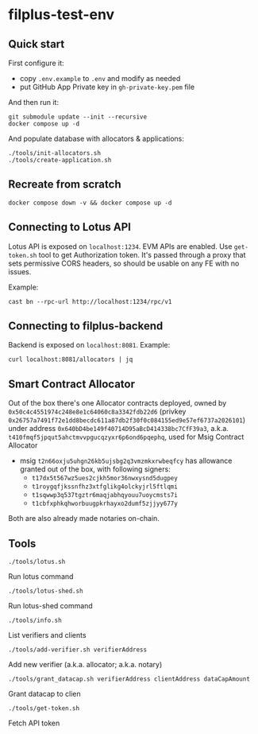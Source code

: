 # filplus-test-env

## Quick start

First configure it:
* copy `.env.example` to `.env` and modify as needed
* put GitHub App Private key in `gh-private-key.pem` file

And then run it:

```
git submodule update --init --recursive
docker compose up -d
```

And populate database with allocators & applications:

```
./tools/init-allocators.sh
./tools/create-application.sh
```

## Recreate from scratch

```
docker compose down -v && docker compose up -d
```

## Connecting to Lotus API

Lotus API is exposed on `localhost:1234`. EVM APIs are enabled. Use `get-token.sh` tool to get Authorization token. It's passed through a proxy that sets permissive CORS headers, so should be usable on any FE with no issues.

Example:

```
cast bn --rpc-url http://localhost:1234/rpc/v1
```

## Connecting to filplus-backend

Backend is exposed on `localhost:8081`. Example:

```
curl localhost:8081/allocators | jq
```

## Smart Contract Allocator

Out of the box there's one Allocator contracts deployed, owned by `0x50c4c4551974c248e8e1c64060c8a3342fdb22d6` (privkey `0x26757a7491f72e1dd8becdc611a87db2f30f0c084155ed9e57ef6737a2026101`) under address `0x640bD4be149f40714D95aBcD414338bc7CfF39a3`, a.k.a. `t410fmqf5jpqut5ahctmvvpgucqzyxr6p6ond6pqephq`, used for Msig Contract Allocator
  * msig `t2n66oxju5uhgn26kb5ujsbg2q3vmzmkxrwbeqfcy` has allowance granted out of the box, with following signers:
    * `t17dx5t567wz5ues2cjkh5mor36nwxysnd5dugpey`
    * `t1roygqfjkssnfhz3xtfglikg4olckyjrl5ftlqmi`
    * `t1sqwwp3q537tgztr6maqjabhqyouu7uoycmsts7i`
    * `t1cbfxphkqhworbuugpkrhayxo2dumf5zjjyy677y`

Both are also already made notaries on-chain.

## Tools

```
./tools/lotus.sh
```

Run lotus command

```
./tools/lotus-shed.sh
```

Run lotus-shed command

```
./tools/info.sh
```

List verifiers and clients

```
./tools/add-verifier.sh verifierAddress
```

Add new verifier (a.k.a. allocator; a.k.a. notary)

```
./tools/grant_datacap.sh verifierAddress clientAddress dataCapAmount
```

Grant datacap to clien

```
./tools/get-token.sh
```

Fetch API token
